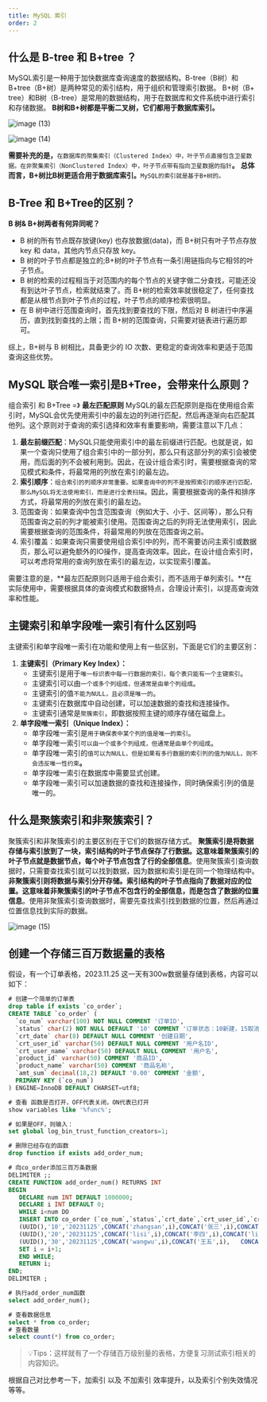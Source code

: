```yaml
---
title: MySQL 索引
order: 2
---
```


## 什么是 B-tree 和 B+tree ？
MySQL索引是一种用于加快数据库查询速度的数据结构。B-tree（B树）和B+tree（B+树）是两种常见的索引结构，用于组织和管理索引数据。
B+树（B+ tree）和B树（B-tree）是常用的数据结构，用于在数据库和文件系统中进行索引和存储数据。
**B树和B+树都是平衡二叉树，它们都用于数据库索引。**

![image (13)](https://github.com/ITholmes/hello-world/assets/70437837/08f71891-9c97-480e-8fec-42c3926f11c1)

![image (14)](https://github.com/ITholmes/hello-world/assets/70437837/37198963-7a2b-46f6-81d9-cd6a092ae642)

**需要补充的是，**`在数据库的聚集索引（Clustered Index）中，叶子节点直接包含卫星数据。在非聚集索引（NonClustered Index）中，叶子节点带有指向卫星数据的指针`**。**
**总体而言，B+树比B树更适合用于数据库索引。**`MySQL的索引就是基于B+树的。`

## B-Tree 和 B+Tree的区别？
**B 树& B+树两者有何异同呢？**

- B 树的所有节点既存放键(key) 也存放数据(data)，而 B+树只有叶子节点存放 key 和 data，其他内节点只存放 key。
- B 树的叶子节点都是独立的;B+树的叶子节点有一条引用链指向与它相邻的叶子节点。
- B 树的检索的过程相当于对范围内的每个节点的关键字做二分查找，可能还没有到达叶子节点，检索就结束了。而 B+树的检索效率就很稳定了，任何查找都是从根节点到叶子节点的过程，叶子节点的顺序检索很明显。
- 在 B 树中进行范围查询时，首先找到要查找的下限，然后对 B 树进行中序遍历，直到找到查找的上限；而 B+树的范围查询，只需要对链表进行遍历即可。

综上，B+树与 B 树相比，具备更少的 IO 次数、更稳定的查询效率和更适于范围查询这些优势。
## MySQL 联合唯一索引是B+Tree，会带来什么原则？
组合索引 和 B+Tree =》 **最左匹配原则**
MySQL的最左匹配原则是指在使用组合索引时，MySQL会优先使用索引中的最左边的列进行匹配，然后再逐渐向右匹配其他列。这个原则对于查询的索引选择和效率有重要影响，需要注意以下几点：

1. **最左前缀匹配**：MySQL只能使用索引中的最左前缀进行匹配。也就是说，如果一个查询只使用了组合索引中的一部分列，那么只有这部分列的索引会被使用，而后面的列不会被利用到。因此，在设计组合索引时，需要根据查询的常见模式和条件，将最常用的列放在索引的最左边。
2. **索引顺序**：`组合索引的列顺序非常重要。如果查询中的列不是按照索引的顺序进行匹配，那么MySQL将无法使用索引，而是进行全表扫描`。因此，需要根据查询的条件和排序方式，将最常用的列放在索引的最左边。
3. 范围查询：如果查询中包含范围查询（例如大于、小于、区间等），那么只有范围查询之前的列才能被索引使用。范围查询之后的列将无法使用索引，因此需要根据查询的范围条件，将最常用的列放在范围查询之前。
4. 索引覆盖：如果查询只需要使用组合索引中的列，而不需要访问主索引或数据页，那么可以避免额外的IO操作，提高查询效率。因此，在设计组合索引时，可以考虑将常用的查询列放在索引的最左边，以实现索引覆盖。

需要注意的是，**最左匹配原则只适用于组合索引，而不适用于单列索引。**在实际使用中，需要根据具体的查询模式和数据特点，合理设计索引，以提高查询效率和性能。
## 主键索引和单字段唯一索引有什么区别吗
主键索引和单字段唯一索引在功能和使用上有一些区别，下面是它们的主要区别：

1. **主键索引（Primary Key Index）：**
   - 主键索引是用于`唯一标识表中每一行数据的索引，每个表只能有一个主键索引`。
   - 主键索引可以由`一个或多个列组成，但通常是由单个列组成`。
   - 主键索引的值`不能为NULL，且必须是唯一的`。
   - 主键索引在数据库中自动创建，可以加速数据的查找和连接操作。
   - 主键索引通常是`聚簇索引`，即数据按照主键的顺序存储在磁盘上。
2. **单字段唯一索引（Unique Index）：**
   - 单字段唯一索引是`用于确保表中某个列的值是唯一的索引`。
   - 单字段唯一索引`可以由一个或多个列组成，但通常是由单个列组成`。
   - 单字段唯一索引的`值可以为NULL，但是如果有多行数据的索引列的值为NULL，则不会违反唯一性约束`**。**
   - 单字段唯一索引在数据库中需要显式创建。
   - 单字段唯一索引可以加速数据的查找和连接操作，同时确保索引列的值是唯一的。
## 什么是聚簇索引和非聚簇索引？
聚簇索引和非聚簇索引的主要区别在于它们的数据存储方式。
**聚簇索引是将数据存储与索引放到了一块，索引结构的叶子节点保存了行数据。这意味着聚簇索引的叶子节点就是数据节点，每个叶子节点包含了行的全部信息**。使用聚簇索引查询数据时，只需要查找索引就可以找到数据，因为数据和索引是在同一个物理结构中。
**非聚簇索引则将数据与索引分开存储。索引结构的叶子节点指向了数据对应的位置。这意味着非聚簇索引的叶子节点不包含行的全部信息，而是包含了数据的位置信息**。使用非聚簇索引查询数据时，需要先查找索引找到数据的位置，然后再通过位置信息找到实际的数据。

![image (15)](https://github.com/ITholmes/hello-world/assets/70437837/ceb0dae7-b0b3-47c8-8d9c-394c0d55bbd8)

## 创建一个存储三百万数据量的表格
假设，有一个订单表格，2023.11.25 这一天有300w数据量存储到表格，内容可以如下：
```sql
# 创建一个简单的订单表
drop table if exists `co_order`;
CREATE TABLE `co_order` (
  `co_num` varchar(100) NOT NULL COMMENT '订单ID',
  `status` char(2) NOT NULL DEFAULT '10' COMMENT '订单状态：10新建，15取消，20已支付，30已完成',
  `crt_date` char(8) DEFAULT NULL COMMENT '创建日期',
  `crt_user_id` varchar(50) DEFAULT NULL COMMENT '用户名ID',
  `crt_user_name` varchar(50) DEFAULT NULL COMMENT '用户名',
  `product_id` varchar(50) COMMENT '商品ID',
  `product_name` varchar(50) COMMENT '商品名称',
  `amt_sum` decimal(18,2) DEFAULT '0.00' COMMENT '金额',
  PRIMARY KEY (`co_num`)
) ENGINE=InnoDB DEFAULT CHARSET=utf8;

# 查看 函数是否打开，OFF代表关闭，ON代表已打开
show variables like '%func%';

# 如果是OFF，则输入：
set global log_bin_trust_function_creators=1;

# 删除已经存在的函数
drop function if exists add_order_num;

# 向co_order添加三百万条数据
DELIMITER ;;  
CREATE FUNCTION add_order_num() RETURNS INT
BEGIN
   DECLARE num INT DEFAULT 1000000;
   DECLARE i INT DEFAULT 0;
   WHILE i<num DO
   INSERT INTO co_order (`co_num`,`status`,`crt_date`,`crt_user_id`,`crt_user_name`,`product_id`,`product_name`,`amt_sum`) VALUES 
   (UUID(),'10','20231125',CONCAT('zhangsan',i),CONCAT('张三',i),CONCAT('zhangsanproduct',i),CONCAT('张三商品',i),FLOOR(RAND()*100)),
   (UUID(),'20','20231125',CONCAT('lisi',i),CONCAT('李四',i),CONCAT('lisiproduct',i),CONCAT('李四商品',i),FLOOR(RAND()*100)),
   (UUID(),'30','20231125',CONCAT('wangwu',i),CONCAT('王五',i),	CONCAT('wangwuproduct',i),CONCAT('王五商品',i),FLOOR(RAND()*100));
   SET i = i+1;
   END WHILE;
   RETURN i;
END;
DELIMITER ;

# 执行add_order_num函数
select add_order_num();

# 查看数据信息
select * from co_order;
# 查看数量
select count(*) from co_order;
```
> 💡Tips：这样就有了一个存储百万级别量的表格，方便复习测试索引相关的内容知识。

根据自己对比参考一下，加索引 以及 不加索引 效率提升，以及索引个别失效情况等等。


